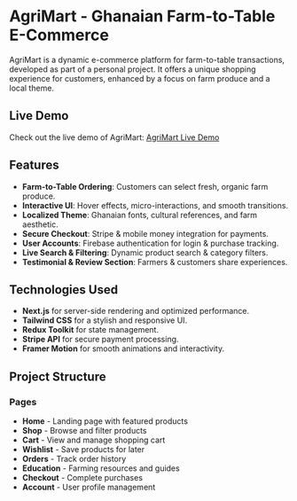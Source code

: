 
# AgriMart - Ghanaian Farm-to-Table E-Commerce

AgriMart is a dynamic e-commerce platform for farm-to-table transactions, developed as part of a personal project. It offers a unique shopping experience for customers, enhanced by a focus on farm produce and a local theme.

## Live Demo

Check out the live demo of AgriMart: [AgriMart Live Demo](https://agri-mart-phi.vercel.app/)

## Features
- **Farm-to-Table Ordering**: Customers can select fresh, organic farm produce.
- **Interactive UI**: Hover effects, micro-interactions, and smooth transitions.
- **Localized Theme**: Ghanaian fonts, cultural references, and farm aesthetic.
- **Secure Checkout**: Stripe & mobile money integration for payments.
- **User Accounts**: Firebase authentication for login & purchase tracking.
- **Live Search & Filtering**: Dynamic product search & category filters.
- **Testimonial & Review Section**: Farmers & customers share experiences.

## Technologies Used
- **Next.js** for server-side rendering and optimized performance.
- **Tailwind CSS** for a stylish and responsive UI.
- **Redux Toolkit** for state management.
- **Stripe API** for secure payment processing.
- **Framer Motion** for smooth animations and interactivity.

## Project Structure


### Pages
- **Home** - Landing page with featured products
- **Shop** - Browse and filter products
- **Cart** - View and manage shopping cart
- **Wishlist** - Save products for later
- **Orders** - Track order history
- **Education** - Farming resources and guides
- **Checkout** - Complete purchases
- **Account** - User profile management
